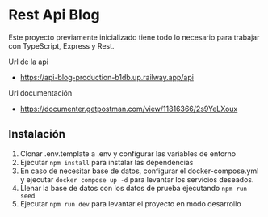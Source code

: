# Rest Api Blog

Este proyecto previamente inicializado tiene todo lo necesario para trabajar con TypeScript, Express y Rest.

Url de la api
- https://api-blog-production-b1db.up.railway.app/api

Url documentación
- https://documenter.getpostman.com/view/11816366/2s9YeLXoux
## Instalación

1. Clonar .env.template a .env y configurar las variables de entorno
2. Ejecutar `npm install` para instalar las dependencias
3. En caso de necesitar base de datos, configurar el docker-compose.yml y ejecutar `docker compose up -d` para levantar los servicios deseados.
4. Llenar la base de datos con los datos de prueba ejecutando `npm run seed`
5. Ejecutar `npm run dev` para levantar el proyecto en modo desarrollo

